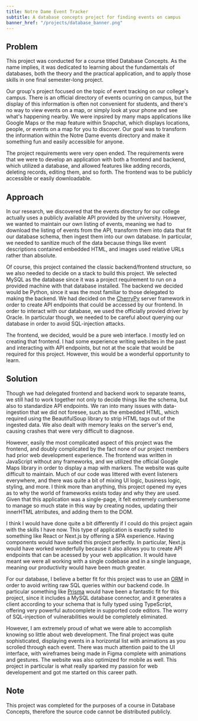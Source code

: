 ```yaml
---
title: Notre Dame Event Tracker
subtitle: A database concepts project for finding events on campus
banner_href: "/projects/database_banner.png"
---
```


## Problem
This project was conducted for a course titled Database Concepts. As the name
implies, it was dedicated to learning about the fundamentals of databases, both
the theory and the practical application, and to apply those skills in
one final semester-long project.

Our group's project focused on the topic of event tracking on our college's
campus. There is an official directory of events ocurring on campus, but the
display of this information is often not convenient for students, and there's
no way to view events on a map, or simply look at your phone and see what's
happening nearby. We were inpsired by many maps applications like Google Maps
or the map feature within Snapchat, which displays locations, people, or events
on a map for you to discover. Our goal was to transform the information within
the Notre Dame events directory and make it something fun and easily accessible
for anyone.

The project requirements were very open ended. The requirements were that we
were to develop an application with both a frontend and backend, which utilized
a database, and allowed features like adding records, deleting records, editing
them, and so forth. The frontend was to be publicly accessible or easily
downloadable.

## Approach
In our research, we discovered that the events directory for our college
actually uses a publicly available API provided by the university. However, we
wanted to maintain our own listing of events, meaning we had to download the
listing of events from the API, transform them into data that fit our database
schema, then ingest them into our own database. In particular, we needed to
sanitize much of the data because things like event descriptions contained
embedded HTML, and images used relative URLs rather than absolute.

Of course, this project contained the classic backend/frontend structure, so we
also needed to decide on a stack to build this project. We selected MySQL as the
database since it was a project requirement to run on a provided machine with
that database installed. The backend we decided would be Python, since it was
the most familiar to those delegated to making the backend. We had decided on 
the [CherryPy](https://github.com/cherrypy/cherrypy) server framework in order
to create API endpoints that could be accessed by our frontend. In order to
interact with our database, we used the officially provied driver by Oracle.
In particular though, we needed to be careful about querying our database in 
order to avoid SQL-injection attacks.

The frontend, we decided, would be a pure web interface. I mostly led on
creating that frontend. I had some experience writing websites in the past and
interacting with API endpoints, but not at the scale that would be required for
this project. However, this would be a wonderful opportunity to learn.

## Solution
Though we had delegated frontend and backend work to separate teams, we still
had to work together not only to decide things like the schema, but also to
standardize API endpoints. We ran into many issues with data-ingestion that
we did not foresee, such as the embedded HTML, which required using the
BeautifulSoup library to strip HTML tags out of the ingested data. We also
dealt with memory leaks on the server's end, causing crashes that were very
difficult to diagnose.

However, easily the most complicated aspect of this project was the frontend,
and doubly complicated by the fact none of our project members had prior web
development experience. The frontend was written in JavaScript without any
frameworks, and we utilized the official Google Maps library in order to display
a map with markers. The website was quite difficult to maintain. Much of our
code was littered with event listeners everywhere, and there was quite a bit of
mixing UI logic, business logic, styling, and more. I think more than anything,
this project opened my eyes as to why the world of frameworks exists today and
why they are used. Given that this application was a single-page, it felt
extremely cumbersome to manage so much state in this way by creating nodes,
updating their innerHTML atrributes, and adding them to the DOM.

I think I would have done quite a bit differently if I could do this project
again with the skills I have now. This type of application is exactly suited to
something like React or Next.js by offering a SPA experience. Having components
would have suited this project perfectly. In particular, Next.js would have
worked wonderfully because it also allows you to create API
endpoints that can be acessed by your web application. It would have meant we
were all working with a single codebase and in a single language, meaning our
productivity would have been much greater.

For our database, I believe a better fit for this project was to use an 
[ORM](https://en.wikipedia.org/wiki/Object%E2%80%93relational_mapping) in order
to avoid writing raw SQL queries within our backend code. In particular
something like [Prisma](https://www.prisma.io/) would have been a fantastic fit
for this project, since it includes a MySQL database connector, and it generates
a client according to your schema that is fully typed using TypeScript, offering
very powerful autocomplete in supported code editors. The worry of SQL-injection
of vulnerabilities would be completely eliminated.

However, I am extremely proud of what we were able to accomplish knowing so
little about web development. The final project was quite sophisticated,
displaying events in a horizontal list with animations as you scrolled through
each event. There was much attention paid to the UI interface, with wireframes
being made in Figma complete with animations and gestures. The website was also
optimized for mobile as well. This project in particular is what really
sparked my passion for web developement and got me started on this career path.

## Note
This project was completed for the purposes of a course in Database Concepts,
therefore the source code cannot be distributed publicly.